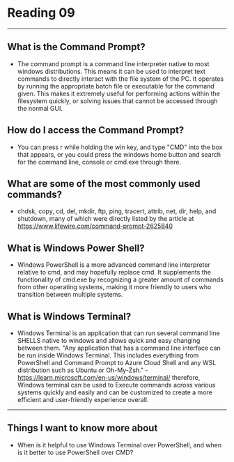 # Reading 09
--- 
## What is the Command Prompt?
- The command prompt is a command line interpreter native to most windows distributions. This means it can be used to interpret text commands to directly interact with the file system of the PC. It operates by running the appropriate batch file or executable for the command given. This makes it extremely useful for performing actions within the filesystem quickly, or solving issues that cannot be accessed through the normal GUI.
## How do I access the Command Prompt?
- You can press r while holding the win key, and type "CMD" into the box that appears, or you could press the windows home button and search for the command line, console or cmd.exe through there.
## What are some of the most commonly used commands?
- chdsk, copy, cd, del, mkdir, ftp, ping, tracert, attrib, net, dir, help, and shutdown, many of which were directly listed by the article at https://www.lifewire.com/command-prompt-2625840
## What is Windows Power Shell?
- Windows PowerShell is a more advanced command line interpreter relative to cmd, and may hopefully replace cmd. It supplements the functionality of cmd.exe by recognizing a greater amount of commands from other operating systems, making it more friendly to users who transition between multiple systems.
## What is Windows Terminal?
- Windows Terminal is an application that can run several command line SHELLS native to windows and allows quick and easy changing between them.
"Any application that has a command line interface can be run inside Windows Terminal. This includes everything from PowerShell and Command Prompt to Azure Cloud Shell and any WSL distribution such as Ubuntu or Oh-My-Zsh." - https://learn.microsoft.com/en-us/windows/terminal/
therefore, Windows terminal can be used to Execute commands across various systems quickly and easily and can be customized to create a more efficient and user-friendly experience overall.
--- 
## Things I want to know more about
- When is it helpful to use Windows Terminal over PowerShell, and when is it better to use PowerShell over CMD?
